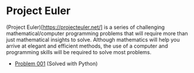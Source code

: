 # Project Euler

(Project Euler)[https://projecteuler.net/] is a series of challenging mathematical/computer programming
problems that will require more than just mathematical insights to solve.
Although mathematics will help you arrive at elegant and efficient methods,
the use of a computer and programming skills will be required to solve most problems.

- [Problem
  001](https://github.com/paulo-e/programming_challenges/blob/finished/euler/problem_001.py)
  (Solved with Python)
